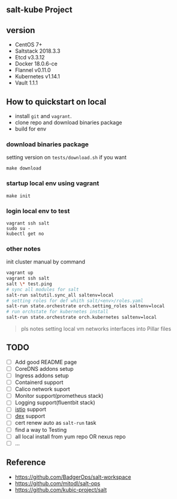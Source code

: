 ## salt-kube Project

## version

- CentOS 7+
- Saltstack 2018.3.3
- Etcd v3.3.12
- Docker 18.0.6-ce
- Flannel v0.11.0
- Kubernetes v1.14.1
- Vault 1.1.1

## How to quickstart on local

- install `git` and `vagrant`.
- clone repo and download binaries package
- build for env

### download binaries package

setting version on `tests/download.sh` if you want

```
make download
```

### startup local env using vagrant

```
make init
```

### login local env to test

```
vagrant ssh salt
sudo su -
kubectl get no
```

### other notes

init cluster manual by command

```bash
vagrant up
vagrant ssh salt
salt \* test.ping
# sync all modules for salt
salt-run saltutil.sync_all saltenv=local
# setting roles for def whith salt/<env>/roles.yaml
salt-run state.orchestrate orch.setting_roles saltenv=local
# run orchstate for kubernetes install
salt-run state.orchestrate orch.kubernetes saltenv=local
```

> pls notes setting local vm networks interfaces into Pillar files

## TODO

- [ ] Add good README page
- [ ] CoreDNS addons setup
- [ ] Ingress addons setup
- [ ] Containerd support
- [ ] Calico network suport
- [ ] Monitor support(prometheus stack)
- [ ] Logging support(fluentbit stack)
- [ ] [istio](https://istio.io/) support
- [ ] [dex](https://github.com/dexidp/dex) support
- [ ] cert renew auto as `salt-run` task
- [ ] find a way to Testing
- [ ] all local install from yum repo OR nexus repo
- [ ] ...

## Reference

- https://github.com/BadgerOps/salt-workspace
- https://github.com/mitodl/salt-ops
- https://github.com/kubic-project/salt
